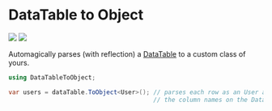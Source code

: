 # DataTable to Object

[![][build-img]][build]
[![][nuget-img]][nuget]

[build]:     https://ci.appveyor.com/project/TallesL/DataTableToObject
[build-img]: https://ci.appveyor.com/api/projects/status/github/tallesl/DataTableToObject

[nuget]:     http://badge.fury.io/nu/DataTableToObject
[nuget-img]: https://badge.fury.io/nu/DataTableToObject.png

Automagically parses (with reflection) a [DataTable][DataTable] to a custom class of yours.

[DataTable]: https://msdn.microsoft.com/library/system.data.datatable.aspx

```cs
using DataTableToObject;

var users = dataTable.ToObject<User>(); // parses each row as an User and returns an IEnumerable<User>
                                        // the column names on the DataTable must match the property names on the class
```
